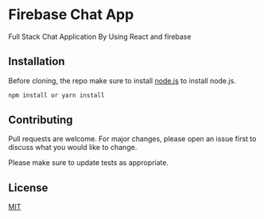 # Firebase Chat App

Full Stack Chat Application By Using React and firebase

## Installation

Before cloning, the repo make sure to install [node.js](https://nodejs.org/en/) to install node.js.

```bash
npm install or yarn install
```

## Contributing

Pull requests are welcome. For major changes, please open an issue first
to discuss what you would like to change.

Please make sure to update tests as appropriate.

## License

[MIT](https://choosealicense.com/licenses/mit/)